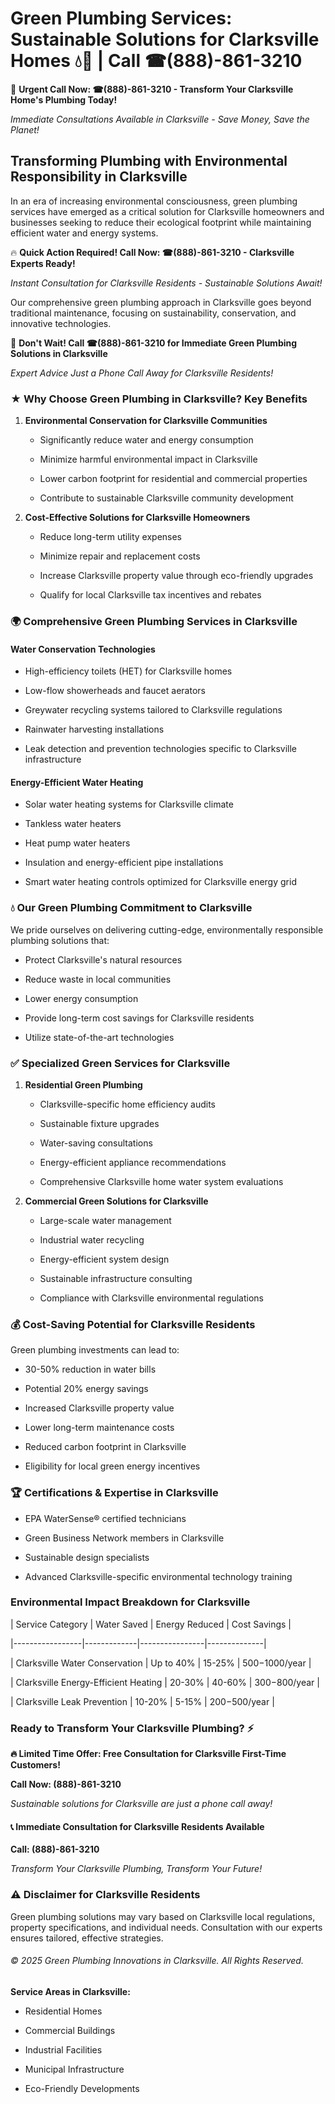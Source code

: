 # Green Plumbing Services: Sustainable Solutions for Clarksville Homes 💧🌿 | Call ☎(888)-861-3210

🚨 **Urgent Call Now: ☎(888)-861-3210 - Transform Your Clarksville Home's Plumbing Today!**
*Immediate Consultations Available in Clarksville - Save Money, Save the Planet!*

## Transforming Plumbing with Environmental Responsibility in Clarksville

In an era of increasing environmental consciousness, green plumbing services have emerged as a critical solution for Clarksville homeowners and businesses seeking to reduce their ecological footprint while maintaining efficient water and energy systems. 

🔥 **Quick Action Required! Call Now: ☎(888)-861-3210 - Clarksville Experts Ready!**
*Instant Consultation for Clarksville Residents - Sustainable Solutions Await!*

Our comprehensive green plumbing approach in Clarksville goes beyond traditional maintenance, focusing on sustainability, conservation, and innovative technologies.

🚨 **Don't Wait! Call ☎(888)-861-3210 for Immediate Green Plumbing Solutions in Clarksville**
*Expert Advice Just a Phone Call Away for Clarksville Residents!*

### ★ Why Choose Green Plumbing in Clarksville? Key Benefits

1. **Environmental Conservation for Clarksville Communities** 
   - Significantly reduce water and energy consumption
   - Minimize harmful environmental impact in Clarksville
   - Lower carbon footprint for residential and commercial properties
   - Contribute to sustainable Clarksville community development

2. **Cost-Effective Solutions for Clarksville Homeowners** 
   - Reduce long-term utility expenses
   - Minimize repair and replacement costs
   - Increase Clarksville property value through eco-friendly upgrades
   - Qualify for local Clarksville tax incentives and rebates

### 🌍 Comprehensive Green Plumbing Services in Clarksville

#### Water Conservation Technologies
- High-efficiency toilets (HET) for Clarksville homes
- Low-flow showerheads and faucet aerators
- Greywater recycling systems tailored to Clarksville regulations
- Rainwater harvesting installations
- Leak detection and prevention technologies specific to Clarksville infrastructure

#### Energy-Efficient Water Heating
- Solar water heating systems for Clarksville climate
- Tankless water heaters
- Heat pump water heaters
- Insulation and energy-efficient pipe installations
- Smart water heating controls optimized for Clarksville energy grid

### 💧 Our Green Plumbing Commitment to Clarksville

We pride ourselves on delivering cutting-edge, environmentally responsible plumbing solutions that:
- Protect Clarksville's natural resources
- Reduce waste in local communities
- Lower energy consumption
- Provide long-term cost savings for Clarksville residents
- Utilize state-of-the-art technologies

### ✅ Specialized Green Services for Clarksville

1. **Residential Green Plumbing**
   - Clarksville-specific home efficiency audits
   - Sustainable fixture upgrades
   - Water-saving consultations
   - Energy-efficient appliance recommendations
   - Comprehensive Clarksville home water system evaluations

2. **Commercial Green Solutions for Clarksville**
   - Large-scale water management
   - Industrial water recycling
   - Energy-efficient system design
   - Sustainable infrastructure consulting
   - Compliance with Clarksville environmental regulations

### 💰 Cost-Saving Potential for Clarksville Residents

Green plumbing investments can lead to:
- 30-50% reduction in water bills
- Potential 20% energy savings
- Increased Clarksville property value
- Lower long-term maintenance costs
- Reduced carbon footprint in Clarksville
- Eligibility for local green energy incentives

### 🏆 Certifications & Expertise in Clarksville

- EPA WaterSense® certified technicians
- Green Business Network members in Clarksville
- Sustainable design specialists
- Advanced Clarksville-specific environmental technology training

### Environmental Impact Breakdown for Clarksville

| Service Category | Water Saved | Energy Reduced | Cost Savings |
|-----------------|-------------|----------------|--------------|
| Clarksville Water Conservation | Up to 40% | 15-25% | $500-$1000/year |
| Clarksville Energy-Efficient Heating | 20-30% | 40-60% | $300-$800/year |
| Clarksville Leak Prevention | 10-20% | 5-15% | $200-$500/year |

### Ready to Transform Your Clarksville Plumbing? ⚡

**🔥 Limited Time Offer: Free Consultation for Clarksville First-Time Customers!**

**Call Now: (888)-861-3210**
*Sustainable solutions for Clarksville are just a phone call away!*

#### 📞 Immediate Consultation for Clarksville Residents Available

**Call: (888)-861-3210**
*Transform Your Clarksville Plumbing, Transform Your Future!*

### ⚠️ Disclaimer for Clarksville Residents

Green plumbing solutions may vary based on Clarksville local regulations, property specifications, and individual needs. Consultation with our experts ensures tailored, effective strategies.

###### © 2025 Green Plumbing Innovations in Clarksville. All Rights Reserved.

**Service Areas in Clarksville:** 
- Residential Homes
- Commercial Buildings
- Industrial Facilities
- Municipal Infrastructure
- Eco-Friendly Developments